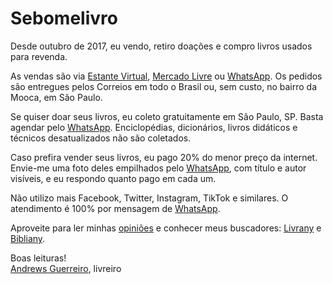 # Sebomelivro

Desde outubro de 2017, eu vendo, retiro doações e compro livros usados para revenda.

As vendas são via [Estante Virtual](https://estantevirtual.com.br/sebos-e-livreiros/sebomelivro), [Mercado Livre](https://lista.mercadolivre.com.br/_CustId_1175694276) ou [WhatsApp](https://wa.me/5511981350566). Os pedidos são entregues pelos Correios em todo o Brasil ou, sem custo, no bairro da Mooca, em São Paulo.

Se quiser doar seus livros, eu coleto gratuitamente em São Paulo, SP. Basta agendar pelo [WhatsApp](https://wa.me/5511981350566). Enciclopédias, dicionários, livros didáticos e técnicos desatualizados não são coletados.

Caso prefira vender seus livros, eu pago 20% do menor preço da internet. Envie-me uma foto deles empilhados pelo [WhatsApp](https://wa.me/5511981350566), com título e autor visíveis, e eu respondo quanto pago em cada um.

Não utilizo mais Facebook, Twitter, Instagram, TikTok e similares. O atendimento é 100% por mensagem de [WhatsApp](https://wa.me/5511981350566).

Aproveite para ler minhas [opiniões](https://andguerreiro.github.io/blog/) e conhecer meus buscadores: [Livrany](https://andguerreiro.github.io/livrany/) e [Bibliany](https://andguerreiro.github.io/bibliany/).

Boas leituras!  
[Andrews Guerreiro](https://github.com/andguerreiro), livreiro
